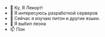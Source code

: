 - 👋 Ку, Я Лекорт!
- 👀 Я интересуюсь разработкой серверов
- 🌱 Сейчас я изучаю питон и другие языки.
- 💞️ Я выбил леона
- 📫 Пон
